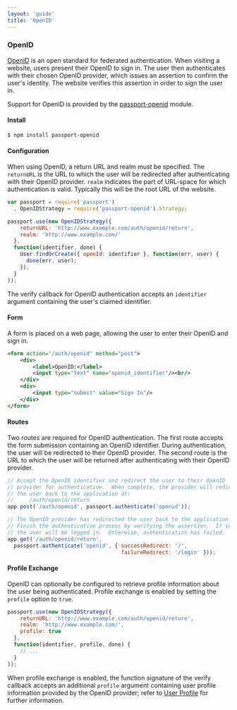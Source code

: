 ```yaml
---
layout: 'guide'
title: 'OpenID'
---
```


### OpenID

[OpenID](http://openid.net/) is an open standard for federated authentication.
When visiting a website, users present their OpenID to sign in.  The user then
authenticates with their chosen OpenID provider, which issues an assertion to
confirm the user's identity.  The website verifies this assertion in order to
sign the user in.

Support for OpenID is provided by the [passport-openid](https://github.com/jaredhanson/passport-openid)
module.

#### Install

```bash
$ npm install passport-openid
```

#### Configuration

When using OpenID, a return URL and realm must be specified.  The `returnURL` is
the URL to which the user will be redirected after authenticating with their
OpenID provider.  `realm` indicates the part of URL-space for which
authentication is valid.  Typically this will be the root URL of the website.

```javascript
var passport = require('passport')
  , OpenIDStrategy = require('passport-openid').Strategy;

passport.use(new OpenIDStrategy({
    returnURL: 'http://www.example.com/auth/openid/return',
    realm: 'http://www.example.com/'
  },
  function(identifier, done) {
    User.findOrCreate({ openId: identifier }, function(err, user) {
      done(err, user);
    });
  }
));
```

The verify callback for OpenID authentication accepts an `identifier` argument
containing the user's claimed identifier.

#### Form

A form is placed on a web page, allowing the user to enter their OpenID and
sign in.

```xml
<form action="/auth/openid" method="post">
    <div>
        <label>OpenID:</label>
        <input type="text" name="openid_identifier"/><br/>
    </div>
    <div>
        <input type="submit" value="Sign In"/>
    </div>
</form>
```

#### Routes

Two routes are required for OpenID authentication.  The first route accepts the
form submission containing an OpenID identifier.  During authentication, the
user will be redirected to their OpenID provider.  The second route is the URL
to which the user will be returned after authenticating with their OpenID
provider.

```javascript
// Accept the OpenID identifier and redirect the user to their OpenID
// provider for authentication.  When complete, the provider will redirect
// the user back to the application at:
//     /auth/openid/return
app.post('/auth/openid', passport.authenticate('openid'));

// The OpenID provider has redirected the user back to the application.
// Finish the authentication process by verifying the assertion.  If valid,
// the user will be logged in.  Otherwise, authentication has failed.
app.get('/auth/openid/return', 
  passport.authenticate('openid', { successRedirect: '/',
                                    failureRedirect: '/login' }));
```

#### Profile Exchange

OpenID can optionally be configured to retrieve profile information about the
user being authenticated.  Profile exchange is enabled by setting the `profile`
option to `true`.

```javascript
passport.use(new OpenIDStrategy({
    returnURL: 'http://www.example.com/auth/openid/return',
    realm: 'http://www.example.com/',
    profile: true
  },
  function(identifier, profile, done) {
    // ...
  }
));
```

When profile exchange is enabled, the function signature of the verify callback
accepts an additional `profile` argument containing user profile information
provided by the OpenID provider; refer to [User Profile](/guide/profile/) for
further information.
